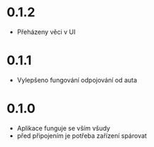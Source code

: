 # 0.1.2

- Přeházeny věci v UI

# 0.1.1

- Vylepšeno fungování odpojování od auta

# 0.1.0

- Aplikace funguje se vším všudy
- před připojením je potřeba zařízení spárovat
